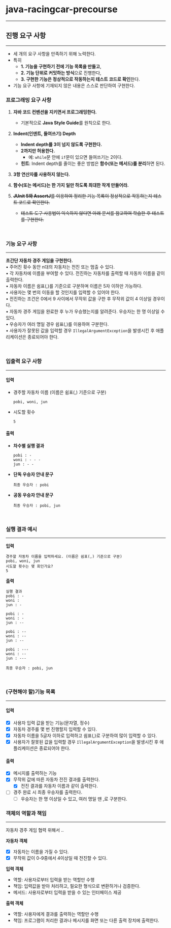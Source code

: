 # java-racingcar-precourse
- - -

진행 요구 사항
---
- - - 
- 세 개의 요구 사항을 만족하기 위해 노력한다.
- 특히 
  - **1. 기능을 구현하기 전에 기능 목록을 만들고**, 
  - **2. 기능 단위로 커밋하는 방식**으로 진행한다,
  - **3. 구현한 기능은 정상적으로 작동하는지 테스트 코드로 확인**한다.
- 기능 요구 사항에 기재되지 않은 내용은 스스로 판단하여 구현한다.
### **프로그래밍 요구 사항**
1. **자바 코드 컨벤션을 지키면서 프로그래밍한다.**
   - 기본적으로 **Java Style Guide**를 원칙으로 한다.
2. **Indent(인덴트, 들여쓰기) Depth**
   - **Indent depth를 3이 넘지 않도록 구현한다.**
   - **2까지만 허용한다.**
     - 예: `while`문 안에 `if`문이 있으면 들여쓰기는 2이다.
   - **힌트**: Indent depth를 줄이는 좋은 방법은 **함수(또는 메서드)를 분리**하면 된다.

3. **3항 연산자를 사용하지 않는다.**

4. **함수(또는 메서드)는 한 가지 일만 하도록 최대한 작게 만들어라.**

5. ~~**JUnit 5와 AssertJ**를 이용하여 정리한 기능 목록이 정상적으로 작동하는지 테스트 코드로 확인한다.~~ 
   - ~~테스트 도구 사용법이 익숙하지 않다면 아래 문서를 참고하여 학습한 후 테스트를 구현한다.~~

<br>

### 기능 요구 사항
- - -
**초간단 자동차 경주 게임을 구현한다.**  
• 주어진 횟수 동안 n대의 자동차는 전진 또는 멈출 수 있다.  
• 각 자동차에 이름을 부여할 수 있다. 전진하는 자동차를 출력할 때 자동차 이름을 같이 출력한다.  
• 자동차 이름은 쉼표(,)를 기준으로 구분하며 이름은 5자 이하만 가능하다.  
• 사용자는 몇 번의 이동을 할 것인지를 입력할 수 있어야 한다.  
• 전진하는 조건은 0에서 9 사이에서 무작위 값을 구한 후 무작위 값이 4 이상일 경우이다.  
• 자동차 경주 게임을 완료한 후 누가 우승했는지를 알려준다. 우승자는 한 명 이상일 수 있다.  
• 우승자가 여러 명일 경우 쉼표(,)를 이용하여 구분한다.  
• 사용자가 잘못된 값을 입력할 경우 `IllegalArgumentException`을 발생시킨 후 애플리케이션은 종료되어야 한다.

<br>

### **입출력 요구 사항**
- - -

#### **입력**
- 경주할 자동차 이름 (이름은 쉼표(,) 기준으로 구분)
  ```
  pobi, woni, jun
  ```  
- 시도할 횟수
  ```
  5
  ```  

#### **출력**
- **차수별 실행 결과**
  ```
  pobi : -
  woni : - - -
  jun : - -
  ```  
- **단독 우승자 안내 문구**
  ```
  최종 우승자 : pobi
  ```  
- **공동 우승자 안내 문구**
  ```
  최종 우승자 : pobi, jun
  ```

<br>

### **실행 결과 예시**
- - -
**입력**
```
경주할 자동차 이름을 입력하세요. (이름은 쉼표(,) 기준으로 구분)  
pobi, woni, jun
시도할 횟수는 몇 회인가요?  
5
```  

**출력**
```
실행 결과  
pobi : -  
woni :
jun : -  

pobi : -  
woni : -  
jun : -- 

pobi : --  
woni : --
jun : --  

pobi : ---  
woni : --
jun : ---

최종 우승자 : pobi, jun
```  

<br>

### (구현해야 할)기능 목록
- - -

#### 입력
- [x] 사용자 입력 값을 받는 기능(문자열, 정수)
- [x] 자동차 경주를 몇 번 진행할지 입력할 수 있다.
- [x] 자동차 이름을 5글자 이하로 입력하고 쉼표(,)로 구분하여 많이 입력할 수 있다.
- [x] 사용자가 잘못된 값을 입력할 경우 `IllegalArgumentException`을 발생시킨 후 애플리케이션은 종료되어야 한다.
#### 출력
- [x] 메시지를 출력하는 기능
- [x] 무작위 값에 따른 자동차 전진 결과를 출력한다.
  - [x] 전진 결과를 자동차 이름과 같이 출력한다.
- [ ] 경주 완료 시 최종 우승자를 출력한다.
  - [ ] 우승자는 한 명 이상일 수 있고, 여러 명일 땐 ,로 구분한다.

### 객체의 역할과 책임
- - -
자동차 경주 게임 협력 위해서 ..

**자동차 객체**
- [x] 자동차는 이름을 가질 수 있다.
- [x] 무작위 값이 0-9중에서 4이상일 때 전진할 수 있다.

**입력 객체**
- 역할: 사용자로부터 입력을 받는 역할만 수행
- 책임: 입력값을 받아 처리하고, 필요한 형식으로 변환하거나 검증한다.
- 메서드: 사용자로부터 입력을 받을 수 있는 인터페이스 제공

**출력 객체**
- 역할: 사용자에게 결과를 출력하는 역할만 수행
- 책임: 프로그램이 처리한 결과나 메시지를 화면 또는 다른 출력 장치에 출력한다.
